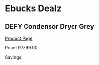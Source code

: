 
# Ebucks Dealz
## DEFY Condensor Dryer Grey
[Product Page](https://www.ebucks.com/web/shop/productSelected.do?prodId=1173302343&catId=704981826)

Price: R7899.00

Savings: 


	